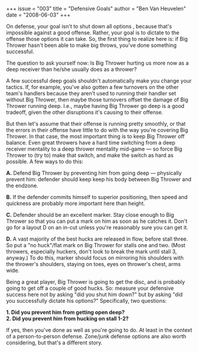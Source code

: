 +++
issue = "003"
title = "Defensive Goals"
author = "Ben Van Heuvelen"
date = "2008-06-03"
+++

On defense, your goal isn't to shut down all options , because that's
impossible against a good offense. Rather, your goal is to dictate to the
offense those options it can take. So, the first thing to realize here is: if
Big Thrower hasn't been able to make big throws, you've done something
successful.  
  
The question to ask yourself now: Is Big Thrower hurting us more now as a deep
receiver than he/she usually does as a thrower?  
  
A few successful deep goals shouldn't automatically make you change your
tactics. If, for example, you've also gotten a few turnovers on the other
team's handlers because they aren't used to running their handler set without
Big Thrower, then maybe those turnovers offset the damage of Big Thrower
running deep. I.e., maybe having Big Thrower go deep is a good tradeoff, given
the other disruptions it's causing to their offense.  
  
But then let's assume that their offense is running pretty smoothly, or that
the errors in their offense have little to do with the way you're covering Big
Thrower. In that case, the most important thing is to keep Big Thrower off
balance. Even great throwers have a hard time switching from a deep receiver
mentality to a deep thrower mentality mid-game — so force Big Thrower to (try
to) make that switch, and make the switch as hard as possible. A few ways to
do this:  
  
**A.** Defend Big Thrower by preventing him from going deep — physically
prevent him: defender should keep keep his body between Big Thrower and the
endzone.  
  
**B.** If the defender commits himself to superior positioning, then speed and
quickness are probably more important here than height.  
  
**C.** Defender should be an excellent marker. Stay close enough to Big
Thrower so that you can put a mark on him as soon as he catches it. Don't go
for a layout D on an in-cut unless you're reasonably sure you can get it.  
  
**D.** A vast majority of the best hucks are released in flow, before stall
three. So put a "no huck"/flat mark on Big Thrower for stalls one and two.
(Most throwers, especially huckers, don't look to break the mark until stall
3, anyway.) To do this, marker should focus on mirroring his shoulders with
the thrower's shoulders, staying on toes, eyes on thrower's chest, arms wide.  
  
Being a great player, Big Thrower is going to get the disc, and is probably
going to get off a couple of good hucks. So: measure your defensive success
here not by asking "did you shut him down?" but by asking "did you
successfully dictate his options?" Specifically, two questions:  
  
**1\. Did you prevent him from getting open deep?**  
**2\. Did you prevent him from hucking on stall 1-2?**  
  
If yes, then you've done as well as you're going to do. At least in the
context of a person-to-person defense. Zone/junk defense options are also
worth considering, but that's a different story.
